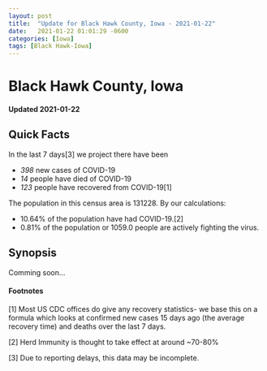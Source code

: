 ```yaml
---
layout: post
title:  "Update for Black Hawk County, Iowa - 2021-01-22"
date:   2021-01-22 01:01:29 -0600
categories: [Iowa]
tags: [Black Hawk-Iowa]
---
```


# Black Hawk County, Iowa
#### Updated 2021-01-22

## Quick Facts

In the last 7 days[3] we project there have been
- *398* new cases of COVID-19
- *14* people have died of COVID-19
- *123* people have recovered from COVID-19[1]

The population in this census area is 131228. By our calculations:
- 10.64% of the population have had COVID-19.[2]
- 0.81% of the population or 1059.0 people are actively fighting the virus.

## Synopsis

Comming soon...


#### Footnotes

[1] Most US CDC offices do give any recovery statistics- we base this on a formula which looks at confirmed new cases
15 days ago (the average recovery time) and deaths over the last 7 days.

[2] Herd Immunity is thought to take effect at around ~70-80%

[3] Due to reporting delays, this data may be incomplete.
 
    